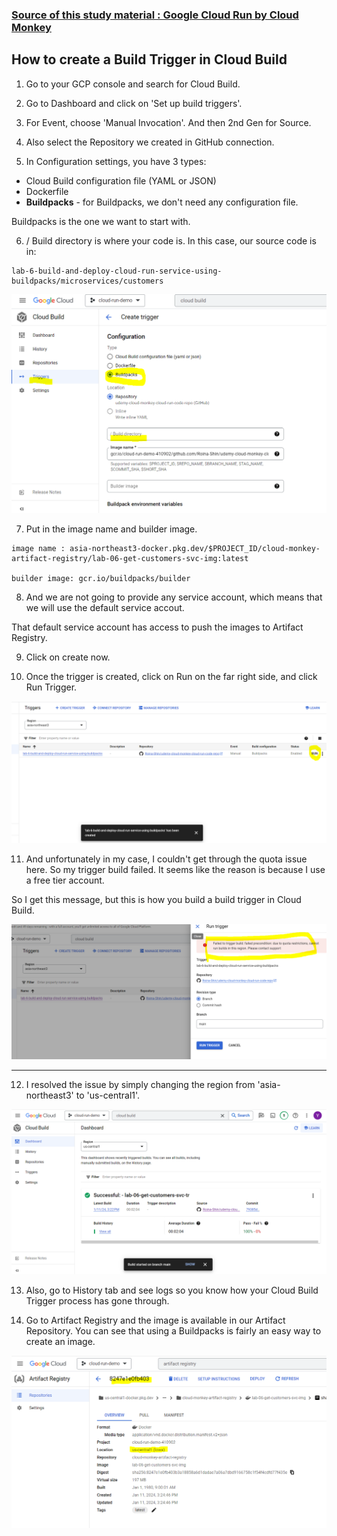 ### [Source of this study material : Google Cloud Run by Cloud Monkey](https://www.udemy.com/course/google-cloud-run-hands-on-technical-deep-dive/)

## How to create a Build Trigger in Cloud Build

1. Go to your GCP console and search for Cloud Build.

2. Go to Dashboard and click on 'Set up build triggers'.

3. For Event, choose 'Manual Invocation'. And then 2nd Gen for Source.

4. Also select the Repository we created in GitHub connection.

5. In Configuration settings, you have 3 types:
- Cloud Build configuration file (YAML or JSON)
- Dockerfile
- **Buildpacks** - for Buildpacks, we don't need any configuration file.

Buildpacks is the one we want to start with.

6. / Build directory is where your code is.
In this case, our source code is in:

```
lab-6-build-and-deploy-cloud-run-service-using-buildpacks/microservices/customers
```

![Cloud-Run-Create-Trigger](/GCP_pictures/Cloud-Run-Demo-1/Cloud-Run-Create-Trigger.PNG "Create a Build Trigger in Cloud Build")


7. Put in the image name and builder image. 

```
image name : asia-northeast3-docker.pkg.dev/$PROJECT_ID/cloud-monkey-artifact-registry/lab-06-get-customers-svc-img:latest

builder image: gcr.io/buildpacks/builder
```

8. And we are not going to provide any service account, which means that we will use the default service accout.

That default service account has access to push the images to Artifact Registry.

9. Click on create now.

10. Once the trigger is created, click on Run on the far right side, and click Run Trigger.


![Cloud-Run-Trigger-Created](/GCP_pictures/Cloud-Run-Demo-1/Cloud-Run-Trigger-Created.PNG "Click Run on the far right side")


11. And unfortunately in my case, I couldn't get through the quota issue here.
So my trigger build failed. It seems like the reason is because I use a free tier account.

So I get this message, but this is how you build a build trigger in Cloud Build.


![Cloud-Run-Trigger-Failed](/GCP_pictures/Cloud-Run-Demo-1/Cloud-Run-Trigger-Failed.PNG "The Trigger Build failed due to quota issue")


---


12. I resolved the issue by simply changing the region from 'asia-northeast3' to 'us-central1'.



![Cloud-Run-Trigger-Success](/GCP_pictures/Cloud-Run-Demo-1/Cloud-Run-Trigger-Success.PNG "Now a Cloud Build Trigger successful")



13. Also, go to History tab and see logs so you know how your Cloud Build Trigger process has gone through.


14. Go to Artifact Registry and the image is available in our Artifact Repository. You can see that using a Buildpacks is fairly an easy way to create an image.


![Cloud-Run-Image-Built](/GCP_pictures/Cloud-Run-Demo-1/Cloud-Run-Image-Built.PNG "See the detailed info of the image in Artifact Registry")